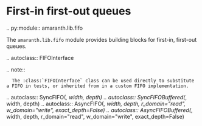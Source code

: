 # First-in first-out queues

.. py:module:: amaranth.lib.fifo

The ``amaranth.lib.fifo`` module provides building blocks for first-in, first-out queues.


.. autoclass:: FIFOInterface

   .. note::

      The :class:`FIFOInterface` class can be used directly to substitute a FIFO in tests, or inherited from in a custom FIFO implementation.

.. autoclass:: SyncFIFO(*, width, depth)
.. autoclass:: SyncFIFOBuffered(*, width, depth)
.. autoclass:: AsyncFIFO(*, width, depth, r_domain="read", w_domain="write", exact_depth=False)
.. autoclass:: AsyncFIFOBuffered(*, width, depth, r_domain="read", w_domain="write", exact_depth=False)
